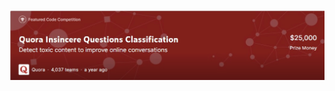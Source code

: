 ![Quora Insincere Questions Classification](https://github.com/shejz/Quora-Insincere-Questions-Classification/blob/master/images/QIQC.jpg)

